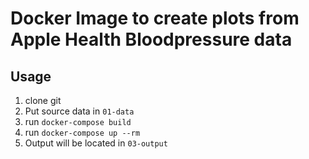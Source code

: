 # Docker Image to create plots from Apple Health Bloodpressure data

## Usage

1. clone git
2. Put source data in `01-data`
3. run `docker-compose build`
4. run `docker-compose up --rm`
5. Output will be located in `03-output`
